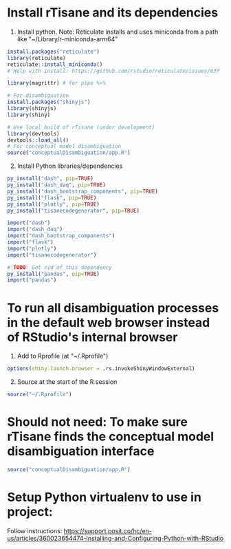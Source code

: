 
# Install rTisane and its dependencies
<!-- Installing rTisane from CRAN should auto install Python + Tisane: https://cran.r-project.org/web/packages/reticulate/vignettes/python_dependencies.html. 
If not automatically installed, install miniconda using Reticulate -->
1. Install python.
Note: Reticulate installs and uses miniconda from a path like "~/Library/r-miniconda-arm64"
```R
install.packages("reticulate")
library(reticulate)
reticulate::install_miniconda() 
# Help with install: https://github.com/rstudio/reticulate/issues/637
```

```R
library(magrittr) # for pipe %>%

# For disambiguation
install.packages("shinyjs")
library(shinyjs)
library(shiny)

# Use local build of rTisane (under development)
library(devtools)
devtools::load_all()
# For conceptual model disambiguation
source("conceptualDisambiguation/app.R")
```

2. Install Python libraries/dependencies
```R
py_install("dash", pip=TRUE)
py_install("dash_daq", pip=TRUE)
py_install("dash_bootstrap_components", pip=TRUE)
py_install("flask", pip=TRUE)
py_install("plotly", pip=TRUE)
py_install("tisanecodegenerator", pip=TRUE)

import("dash")
import("dash_daq")
import("dash_bootstrap_components")
import("flask")
import("plotly")
import("tisanecodegenerator")

# TODO: Get rid of this dependency
py_install("pandas", pip=TRUE)
import("pandas")
```

# To run all disambiguation processes in the default web browser instead of RStudio's internal browser
1. Add to Rprofile (at "~/.Rprofile")
```R
options(shiny.launch.browser = .rs.invokeShinyWindowExternal)
```
2. Source at the start of the R session
```R
source("~/.Rprofile")
```

# Should not need: To make sure rTisane finds the conceptual model disambiguation interface
```R
source("conceptualDisambiguation/app.R")
```
# Setup Python virtualenv to use in project: 
Follow instructions: https://support.posit.co/hc/en-us/articles/360023654474-Installing-and-Configuring-Python-with-RStudio